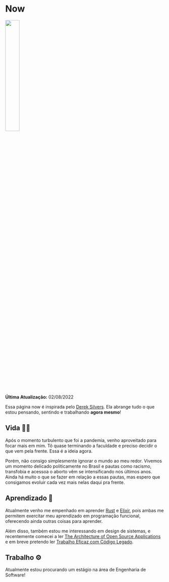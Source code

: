 # Now

<img src="/images/lucas.jpg" style="width: 30%"></img>

**Última Atualização:** 02/08/2022

Essa página now é inspirada pelo [Derek Silvers](https://sive.rs/nowff). Ela abrange tudo o que estou pensando, sentindo e trabalhando **agora mesmo**!

## Vida 👱🏻

Após o momento turbulento que foi a pandemia, venho aproveitado para focar mais em mim. Tô quase terminando a faculdade e preciso decidir o que vem pela frente. Essa é a ideia agora.

Porém, não consigo simplesmente ignorar o mundo ao meu redor. Vivemos um momento delicado politicamente no Brasil e pautas como racismo, transfobia e acessoa o aborto vêm se intensificando nos últimos anos. Ainda há muito o que se fazer em relação a essas pautas, mas espero que consigamos evoluir cada vez mais nelas daqui pra frente.

## Aprendizado 📖

Atualmente venho me empenhado em aprender [Rust](https://www.rust-lang.org/pt-BR) e [Elixir](https://elixir-lang.org/), pois ambas me permitem exercitar meu aprendizado em programação funcional, oferecendo ainda outras coisas para aprender.

Além disso, também estou me interessando em design de sistemas, e recentemente comecei a ler [The Architecture of Open Source Applications](http://aosabook.org/en/index.html) e em breve pretendo ler [Trabalho Eficaz com Código Legado](https://www.martinsfontespaulista.com.br/trabalho-eficaz-com-codigo-legado-706039/p).

## Trabalho ⚙️

Atualmente estou procurando um estágio na área de Engenharia de Software!